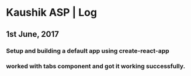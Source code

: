 # Kaushik ASP | Log

## 1st June, 2017

### Setup and building a default app using create-react-app 
### worked with tabs component and got it working successfully.

